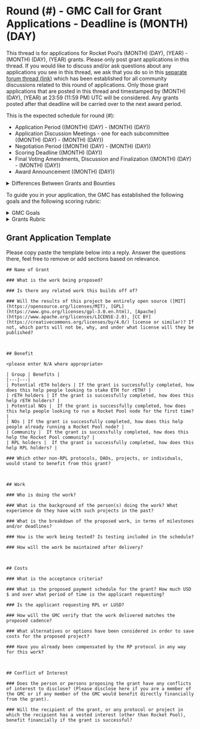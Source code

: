 # Round (#) - GMC Call for Grant Applications - Deadline is (MONTH) (DAY)

This thread is for applications for Rocket Pool’s (MONTH) (DAY), (YEAR) - (MONTH) (DAY), (YEAR) grants. Please only post grant applications in this thread. If you would like to discuss and/or ask questions about any applications you see in this thread, we ask that you do so in this [separate forum thread (link)](LINK) which has been established for all community discussions related to this round of applications. Only those grant applications that are posted in this thread and timestamped by (MONTH) (DAY), (YEAR) at 23:59 (11:59 PM) UTC will be considered. Any grants posted after that deadline will be carried over to the next award period.

This is the expected schedule for round (#):

* Application Period ((MONTH) (DAY) - (MONTH) (DAY))
* Application Discussion Meetings - one for each subcommittee ((MONTH) (DAY) - (MONTH) (DAY))
* Negotiation Period ((MONTH) (DAY) - (MONTH) (DAY))
* Scoring Deadline ((MONTH) (DAY))
* Final Voting Amendments, Discussion and Finalization ((MONTH) (DAY) - (MONTH) (DAY))
* Award Announcement ((MONTH) (DAY))

<details><summary>Differences Between Grants and Bounties</summary> 
Grants are intended to be applied for by those who are wishing to carry out the work themselves. Bounties are open-ended goals that could be met by anyone, including those other than the proposing party. In other words, if I believed that Rocket Pool needed a fifty-foot paper mache orange rocket for publicity purposes and I wanted to be the one to built it, I would apply for a grant. If I instead thought Rocket Pool needed a fifty-foot paper mache orange rocket for publicity purposes but I wanted it to be open to whoever built it first to claim the reward (similar to a prize), then I’d apply for a bounty.
</details>

To guide you in your application, the GMC has established the following goals and the following scoring rubric:

<details><summary>GMC Goals</summary>

Grants, bounties, and retrospective awards should make it easier and/or more attractive to do one or more of the following:

- become a node operator

- operate a node, mint rETH

- hold or use rETH

- improve the quality of life for the protocol and its community.
</details>

<details><summary>Grants Rubric</summary>

When evaluating grant applications, the GMC takes into account the following goals:

- If the application is successful, to what extent does it further the GMC goals?

- To what extent can the application be feasibly carried out by the person(s) proposed to complete it?

- If the application is successful, how large is the benefit to the protocol relative to the size of the proposed costs
</details>

## Grant Application Template

Please copy paste the template below into a reply. Answer the questions there, feel free to remove or add sections based on relevance.

```
## Name of Grant

### What is the work being proposed?

### Is there any related work this builds off of?

### Will the results of this project be entirely open source ([MIT](https://opensource.org/licenses/MIT), [GPL](https://www.gnu.org/licenses/gpl-3.0.en.html), [Apache](https://www.apache.org/licenses/LICENSE-2.0), [CC BY](https://creativecommons.org/licenses/by/4.0/) license or similar)? If not, which parts will not be, why, and under what license will they be published?



## Benefit

<please enter N/A where appropriate>

| Group | Benefits |
|---|---|
| Potential rETH holders | If the grant is successfully completed, how does this help people looking to stake ETH for rETH? |
| rETH holders | If the grant is successfully completed, how does this help rETH holders? |
| Potential NOs |  If the grant is successfully completed, how does this help people looking to run a Rocket Pool node for the first time? |
| NOs | If the grant is successfully completed, how does this help people already running a Rocket Pool node? |
| Community |  If the grant is successfully completed, how does this help the Rocket Pool community? |
| RPL holders |  If the grant is successfully completed, how does this help RPL holders? |

### Which other non-RPL protocols, DAOs, projects, or individuals, would stand to benefit from this grant?



## Work

### Who is doing the work?

### What is the background of the person(s) doing the work? What experience do they have with such projects in the past?

### What is the breakdown of the proposed work, in terms of milestones and/or deadlines?

### How is the work being tested? Is testing included in the schedule?

### How will the work be maintained after delivery?



## Costs

### What is the acceptance criteria?

### What is the proposed payment schedule for the grant? How much USD $ and over what period of time is the applicant requesting?

### Is the applicant requesting RPL or LUSD?

### How will the GMC verify that the work delivered matches the proposed cadence?

### What alternatives or options have been considered in order to save costs for the proposed project?

### Have you already been compensated by the RP protocol in any way for this work?



## Conflict of Interest

### Does the person or persons proposing the grant have any conflicts of interest to disclose? (Please disclose here if you are a member of the GMC or if any member of the GMC would benefit directly financially from the grant).

### Will the recipient of the grant, or any protocol or project in which the recipient has a vested interest (other than Rocket Pool), benefit financially if the grant is successful?
```
